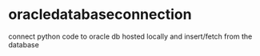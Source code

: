 # oracledatabaseconnection
connect python code to oracle db hosted locally and insert/fetch from the database
